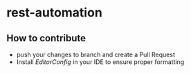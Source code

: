 # rest-automation

## How to contribute
* push your changes to branch and create a Pull Request
* Install *EditorConfig* in your IDE to ensure proper formatting
